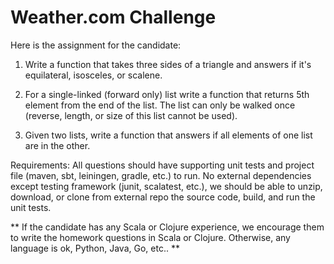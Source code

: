 # Weather.com Challenge

Here is the assignment for the candidate:

1. Write a function that takes three sides of a triangle and answers if it's equilateral, isosceles, or scalene.

2. For a single-linked (forward only) list write a function that returns 5th element from the end of the list. The list can only be walked once (reverse, length, or size of this list cannot be used).

3. Given two lists, write a function that answers if all elements of one list are in the other. 

Requirements: All questions should have supporting unit tests and project file (maven, sbt, leiningen, gradle, etc.) to run. No external dependencies except testing framework (junit, scalatest, etc.), we should be able to unzip, download, or clone from external repo the source code, build, and run the unit tests. 

** If the candidate has any Scala or Clojure experience, we encourage them to write the homework questions in Scala or Clojure. Otherwise, any language is ok, Python, Java, Go, etc.. **
